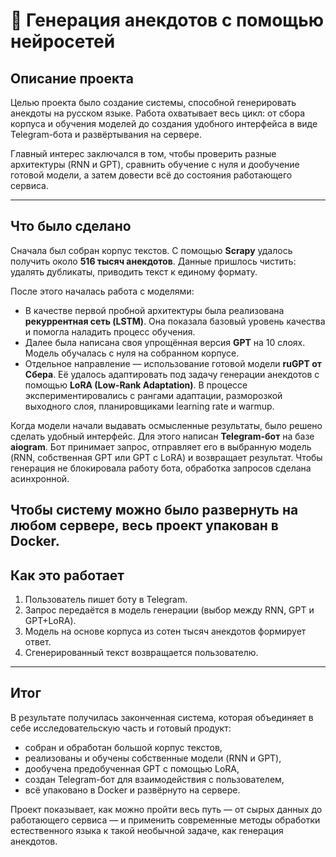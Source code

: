 # 🤖 Генерация анекдотов с помощью нейросетей  

## Описание проекта  
Целью проекта было создание системы, способной генерировать анекдоты на русском языке. Работа охватывает весь цикл: от сбора корпуса и обучения моделей до создания удобного интерфейса в виде Telegram-бота и развёртывания на сервере.  

Главный интерес заключался в том, чтобы проверить разные архитектуры (RNN и GPT), сравнить обучение с нуля и дообучение готовой модели, а затем довести всё до состояния работающего сервиса.  

---

## Что было сделано  

Сначала был собран корпус текстов. С помощью **Scrapy** удалось получить около **516 тысяч анекдотов**. Данные пришлось чистить: удалять дубликаты, приводить текст к единому формату.  

После этого началась работа с моделями:  

- В качестве первой пробной архитектуры была реализована **рекуррентная сеть (LSTM)**. Она показала базовый уровень качества и помогла наладить процесс обучения.  
- Далее была написана своя упрощённая версия **GPT** на 10 слоях. Модель обучалась с нуля на собранном корпусе.  
- Отдельное направление — использование готовой модели **ruGPT от Сбера**. Её удалось адаптировать под задачу генерации анекдотов с помощью **LoRA (Low-Rank Adaptation)**. В процессе экспериментировались с рангами адаптации, разморозкой выходного слоя, планировщиками learning rate и warmup.  

Когда модели начали выдавать осмысленные результаты, было решено сделать удобный интерфейс. Для этого написан **Telegram-бот** на базе **aiogram**. Бот принимает запрос, отправляет его в выбранную модель (RNN, собственная GPT или GPT с LoRA) и возвращает результат. Чтобы генерация не блокировала работу бота, обработка запросов сделана асинхронной.  

Чтобы систему можно было развернуть на любом сервере, весь проект упакован в **Docker**.
---

## Как это работает  

1. Пользователь пишет боту в Telegram.  
2. Запрос передаётся в модель генерации (выбор между RNN, GPT и GPT+LoRA).  
3. Модель на основе корпуса из сотен тысяч анекдотов формирует ответ.  
4. Сгенерированный текст возвращается пользователю.  

---

## Итог  

В результате получилась законченная система, которая объединяет в себе исследовательскую часть и готовый продукт:  

- собран и обработан большой корпус текстов,  
- реализованы и обучены собственные модели (RNN и GPT),  
- дообучена предобученная GPT с помощью LoRA,  
- создан Telegram-бот для взаимодействия с пользователем,  
- всё упаковано в Docker и развёрнуто на сервере.  

Проект показывает, как можно пройти весь путь — от сырых данных до работающего сервиса — и применить современные методы обработки естественного языка к такой необычной задаче, как генерация анекдотов.  
